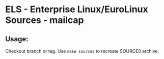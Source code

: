 # ELS - Enterprise Linux/EuroLinux Sources - mailcap
 
## Usage:
  Checkout branch or tag. Use `make sources` to recreate  SOURCE0 archive.
